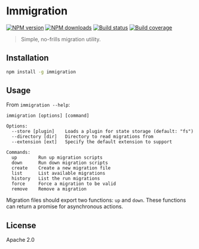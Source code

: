# Immigration

[![NPM version][npm-image]][npm-url]
[![NPM downloads][downloads-image]][downloads-url]
[![Build status][build-image]][build-url]
[![Build coverage][coverage-image]][coverage-url]

> Simple, no-frills migration utility.

## Installation

```sh
npm install -g immigration
```

## Usage

From `immigration --help`:

```
immigration [options] [command]

Options:
  --store [plugin]    Loads a plugin for state storage (default: "fs")
  --directory [dir]   Directory to read migrations from
  --extension [ext]   Specify the default extension to support

Commands:
  up        Run up migration scripts
  down      Run down migration scripts
  create    Create a new migration file
  list      List available migrations
  history   List the run migrations
  force     Force a migration to be valid
  remove    Remove a migration
```

Migration files should export two functions: `up` and `down`. These functions can return a promise for asynchronous actions.

## License

Apache 2.0

[npm-image]: https://img.shields.io/npm/v/immigration
[npm-url]: https://npmjs.org/package/immigration
[downloads-image]: https://img.shields.io/npm/dm/immigration
[downloads-url]: https://npmjs.org/package/immigration
[build-image]: https://img.shields.io/github/workflow/status/blakeembrey/node-immigration/CI/main
[build-url]: https://github.com/blakeembrey/node-immigration/actions/workflows/ci.yml?query=branch%3Amain
[coverage-image]: https://img.shields.io/codecov/c/gh/blakeembrey/node-immigration
[coverage-url]: https://codecov.io/gh/blakeembrey/node-immigration
